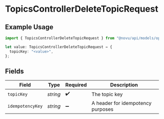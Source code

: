 # TopicsControllerDeleteTopicRequest

## Example Usage

```typescript
import { TopicsControllerDeleteTopicRequest } from "@novu/api/models/operations";

let value: TopicsControllerDeleteTopicRequest = {
  topicKey: "<value>",
};
```

## Fields

| Field                             | Type                              | Required                          | Description                       |
| --------------------------------- | --------------------------------- | --------------------------------- | --------------------------------- |
| `topicKey`                        | *string*                          | :heavy_check_mark:                | The topic key                     |
| `idempotencyKey`                  | *string*                          | :heavy_minus_sign:                | A header for idempotency purposes |